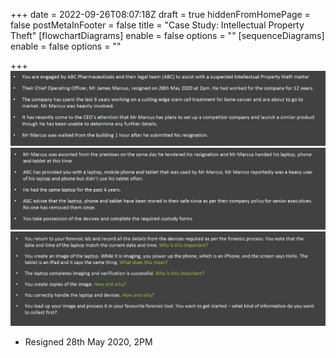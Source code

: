 +++
date = 2022-09-26T08:07:18Z
draft = true
hiddenFromHomePage = false
postMetaInFooter = false
title = "Case Study: Intellectual Property Theft"
[flowchartDiagrams]
enable = false
options = ""
[sequenceDiagrams]
enable = false
options = ""

+++
![](/uploads/snipaste_2022-09-26_18-09-30.jpg)  
![](/uploads/snipaste_2022-09-26_18-13-55.jpg)  
![](/uploads/snipaste_2022-09-26_18-19-04.jpg)

* Resigned 28th May 2020, 2PM